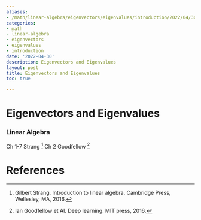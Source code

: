 ```yaml
---
aliases:
- /math/linear-algebra/eigenvectors/eigenvalues/introduction/2022/04/30/eigenvectors
categories:
- math
- linear-algebra
- eigenvectors
- eigenvalues
- introduction
date: '2022-04-30'
description: Eigenvectors and Eigenvalues
layout: post
title: Eigenvectors and Eigenvalues
toc: true

---
```


# Eigenvectors and Eigenvalues

### Linear Algebra

Ch 1-7 Strang [^1]
Ch 2 Goodfellow [^2]

# References

[^1]: Gilbert Strang. Introduction to linear algebra. Cambridge Press, Wellesley, MA, 2016.
[^2]: Ian Goodfellow et Al. Deep learning. MIT press, 2016.
